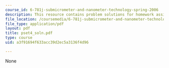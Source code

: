 ```yaml
---
course_id: 6-781j-submicrometer-and-nanometer-technology-spring-2006
description: This resource contains problem solutions for homework assignment 4.
file_location: /coursemedia/6-781j-submicrometer-and-nanometer-technology-spring-2006/a3f91694f633acc39d2ec5a3136f4d96_pset4_soln.pdf
file_type: application/pdf
layout: pdf
title: pset4_soln.pdf
type: course
uid: a3f91694f633acc39d2ec5a3136f4d96

---
```

None